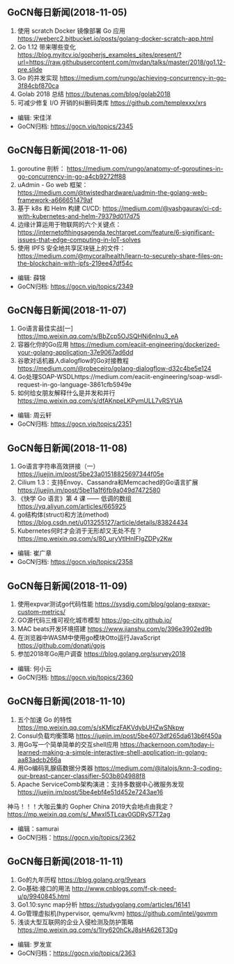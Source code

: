 ## GoCN每日新闻(2018-11-05)

1. 使用 scratch Docker 镜像部署 Go 应用 https://weberc2.bitbucket.io/posts/golang-docker-scratch-app.html
2. Go 1.12 带来哪些变化 https://blog.myitcv.io/gopherjs_examples_sites/present/?url=https://raw.githubusercontent.com/mvdan/talks/master/2018/go1.12-pre.slide
3. Go 的并发实现 https://medium.com/rungo/achieving-concurrency-in-go-3f84cbf870ca
4. Golab 2018 总结 https://butenas.com/blog/golab2018
5. 可减少修复 I/O 开销的纠删码类库 https://github.com/templexxx/xrs

- 编辑: 宋佳洋 
- GoCN归档: https://gocn.vip/topics/2345


## GoCN每日新闻(2018-11-06)

1. goroutine 剖析： https://medium.com/rungo/anatomy-of-goroutines-in-go-concurrency-in-go-a4cb9272ff88
2. uAdmin - Go web 框架：https://medium.com/@twistedhardware/uadmin-the-golang-web-framework-a666651479af
3. 基于 k8s 和 Helm 构建 CI/CD: https://medium.com/@vashgaurav/ci-cd-with-kubernetes-and-helm-79379d017d75
4. 边缘计算运用于物联网的六个关键点：https://internetofthingsagenda.techtarget.com/feature/6-significant-issues-that-edge-computing-in-IoT-solves
5. 使用 IPFS 安全地共享区块链上的文件：https://medium.com/@mycoralhealth/learn-to-securely-share-files-on-the-blockchain-with-ipfs-219ee47df54c

- 编辑: 薛锦
- GoCN归档:  https://gocn.vip/topics/2349


## GoCN每日新闻(2018-11-07)

1. Go语言最佳实战[一] https://mp.weixin.qq.com/s/BbZcp5OJSQHNi6nlnu3_eA
2. 容器化你的Go应用 https://medium.com/eaciit-engineering/dockerized-your-golang-application-37e9067ad6dd
3. 谷歌对话机器人dialogflow的Go对接教程 https://medium.com/@robeceiro/golang-dialogflow-d32c4be5e124
4. Go处理SOAP-WSDLhttps://medium.com/eaciit-engineering/soap-wsdl-request-in-go-language-3861cfb5949e
5. 如何给女朋友解释什么是并发和并行 https://mp.weixin.qq.com/s/dfAKnpeLKPymULL7vRSYUA

- 编辑: 周云轩
- GoCN归档:  https://gocn.vip/topics/2351


## GoCN每日新闻(2018-11-08)

1. Go语言字符串高效拼接（一）  https://juejin.im/post/5be23a01518825697344f05e
2. Cilium 1.3：支持Envoy、Cassandra和Memcached的Go语言扩展 https://juejin.im/post/5be11a1f6fb9a049d7472580
3. 《快学 Go 语言》第 4 课 —— 低调的数组   https://yq.aliyun.com/articles/665925
4. go结构体(struct)和方法(method)  https://blog.csdn.net/u013255127/article/details/83824434
5. Kubernetes何时才会消于无形却又无处不在？ https://mp.weixin.qq.com/s/80_uryVtlHnIFlgZDPy2Kw

- 编辑: 崔广章
- GoCN归档:  https://gocn.vip/topics/2358


## GoCN每日新闻(2018-11-09)

1. 使用expvar测试go代码性能 https://sysdig.com/blog/golang-expvar-custom-metrics/
2. GO源代码三维可视化城市模型 https://go-city.github.io/
3. MAC beats开发环境搭建 https://www.jianshu.com/p/396e3902ed9b
4. 在浏览器中WASM中使用go模块Otto运行JavaScript https://github.com/donatj/gojs
5. 参加2018年Go用户调查 https://blog.golang.org/survey2018

- 编辑: 何小云
- GoCN归档: https://gocn.vip/topics/2360

## GoCN每日新闻(2018-11-10)

1. 五个加速 Go 的特性 https://mp.weixin.qq.com/s/sKMlczFAKVdybUHZwSNkpw
2. Consul负载均衡策略 https://juejin.im/post/5be4073df265da613b6f450a
3. 用Go写一个简单简单的交互shell应用 https://hackernoon.com/today-i-learned-making-a-simple-interactive-shell-application-in-golang-aa83adcb266a
4. 用Go编码乳腺癌数据分类器 https://medium.com/@italojs/knn-3-coding-our-breast-cancer-classifier-503b804988f8
5. Apache ServiceComb架构演进：支持多数据中心微服务发现 https://juejin.im/post/5be4ebf4e51d452e7243ae16

神马！！！大咖云集的 Gopher China 2019大会地点由我定？https://mp.weixin.qq.com/s/_MwxI5TLcav0GDRyS7T2ag

- 编辑：samurai
- GoCN归档：https://gocn.vip/topics/2362

## GoCN每日新闻(2018-11-11)
1. Go的九年历程 https://blog.golang.org/9years
2. Go基础:接口的用法 http://www.cnblogs.com/f-ck-need-u/p/9940845.html
3. Go1.10:sync map分析 https://studygolang.com/articles/16141
4. Go管理虚拟机(hypervisor, qemu/kvm) https://github.com/intel/govmm
5. 浅谈大型互联网的企业入侵检测及防护策略 https://mp.weixin.qq.com/s/1Iry620hCkJ8sHA626T3Dg

- 编辑: 罗发宣
- GoCN归档：https://gocn.vip/topics/2363
